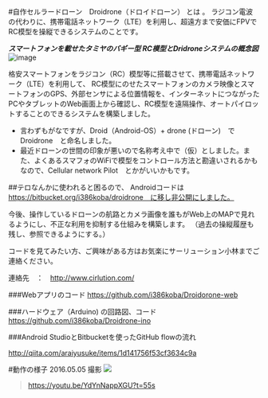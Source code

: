 #自作セルラードローン　Droidrone（ドロイドローン） とは 。
ラジコン電波の代わりに、携帯電話ネットワーク（LTE）を利用し、超遠方まで安価にFPVでRC模型を操縦できるシステムのことです。

**_スマートフォンを載せたタミヤのバギー型 RC模型とDridroneシステムの概念図_**
![image](https://docs.google.com/drawings/d/1daXMF05XgUGCy8scaGVKXU24igiqGjfQ_ZVNeVRyCrE/pub?w=800)

格安スマートフォンをラジコン（RC）模型等に搭載させて、携帯電話ネットワーク（LTE）を利用して、
RC模型にのせたスマートフォンのカメラ映像とスマートフォンのGPS、外部センサによる位置情報を、インターネットにつながったPCやタブレットのWeb画面上から確認し、RC模型を遠隔操作、オートパイロットすることのできるシステムを構築しました。

* 言わずもがなですが、Droid（Android-OS）+ drone (ドローン)　で　Droidrone　と命名しました。
* 最近ドローンの世間の印象が悪いので名称考え中で（仮）としました。また、よくあるスマフォのWiFiで模型をコントロール方法と勘違いされるかもなので、Cellular network Pilot　とかがいいかもです。

##テロなんかに使われると困るので、
Androidコードは　https://bitbucket.org/i386koba/droidrone　に移し非公開にしました。

今後、操作しているドローンの航路とカメラ画像を誰もがWeb上のMAPで見れるようにし、不正な利用を抑制する仕組みを構築します。
（過去の操縦履歴も残し、参照できるようにする。）

コードを見てみたい方、ご興味がある方はお気楽にサーリューション小林までご連絡ください。

連絡先　：　http://www.cirlution.com/

###Webアプリのコード
https://github.com/i386koba/Droidorone-web

###ハードウェア（Arduino) の回路図、コード
https://github.com/i386koba/Droidrone-ino

###Android StudioとBitbucketを使ったGitHub flowの流れ

http://qiita.com/araiyusuke/items/1d141756f53cf3634c9a

#動作の様子 
2016.05.05 撮影
[![](http://img.youtube.com/vi/YdYnNappXGU/0.jpg)](https://youtu.be/YdYnNappXGU?t=55s)

>https://youtu.be/YdYnNappXGU?t=55s

